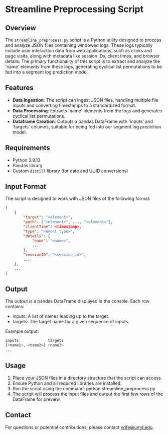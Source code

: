 # Streamline Preprocessing Script

## Overview
The `streamline_preprocess.py` script is a Python utility designed to process and analyze JSON files containing windowed logs. These logs typically include user interaction data from web applications, such as clicks and page visits, along with metadata like session IDs, client times, and browser details. The primary functionality of this script is to extract and analyze the 'name' elements from these logs, generating cyclical list permutations to be fed into a segment log prediction model.

## Features
- **Data Ingestion**: The script can ingest JSON files, handling multiple file inputs and converting timestamps to a standardized format.
- **Data Processing**: Extracts 'name' elements from the logs and generates cyclical list permutations.
- **Dataframe Creation**: Outputs a pandas DataFrame with 'inputs' and 'targets' columns, suitable for being fed into our segment log prediction model.

## Requirements
- Python 3.9.13
- Pandas library
- Custom `distill` library (for date and UUID conversions)

## Input Format
The script is designed to work with JSON files of the following format:

```json
[
    {
        "target": "<element>",
        "path": ["<element>", ..., "<element>"],
        "clientTime": <timestamp>,
        "type": "<event_type>",
        "details": {
            "name": "<name>",
            ...
        },
        "sessionID": "<session_id>",
        ...
    },
    ...
]
```

## Output
The output is a pandas DataFrame displayed in the console. Each row contains:

*   inputs: A list of names leading up to the target.
*   targets: The target name for a given sequence of inputs.

Example output:
```php
inputs             targets
[<name1>, <name2>] <name3>
...
```

## Usage
1. Place your JSON files in a directory structure that the script can access.
2. Ensure Python and all required libraries are installed.
3. Run the script using the command: python streamline_preprocess.py
4. The script will process the input files and output the first few rows of the DataFrame for preview.

## Contact
For questions or potential contributions, please contact <vrife@umd.edu>.